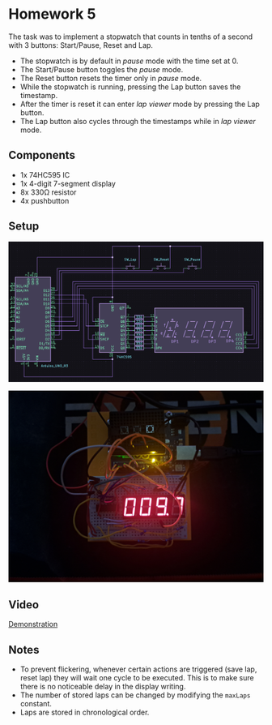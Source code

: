 # Homework 5

The task was to implement a stopwatch that counts in tenths of a second with 3 buttons: Start/Pause, Reset and Lap.

* The stopwatch is by default in *pause* mode with the time set at 0.
* The Start/Pause button toggles the *pause* mode.
* The Reset button resets the timer only in *pause* mode.
* While the stopwatch is running, pressing the Lap button saves the timestamp.
* After the timer is reset it can enter *lap viewer* mode by pressing the Lap button.
* The Lap button also cycles through the timestamps while in *lap viewer* mode.

## Components

* 1x 74HC595 IC
* 1x 4-digit 7-segment display
* 8x 330Ω resistor
* 4x pushbutton

## Setup

![schematic of my setup](/Homework_05/schematic.png)

![picture of my setup](/Homework_05/setup.jpg)

## Video

[Demonstration](https://youtu.be/tpJcqW-vfzU)

## Notes
* To prevent flickering, whenever certain actions are triggered (save lap, reset lap) they will wait one cycle to be executed. This is to make sure there is no noticeable delay in the display writing.
* The number of stored laps can be changed by modifying the `maxLaps` constant.
* Laps are stored in chronological order.